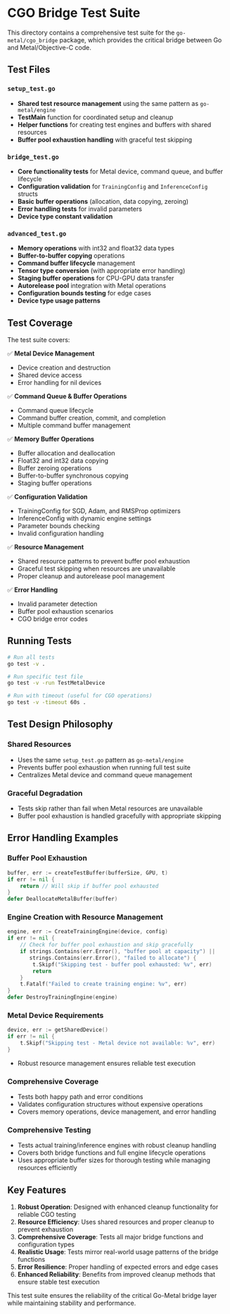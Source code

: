 # CGO Bridge Test Suite

This directory contains a comprehensive test suite for the `go-metal/cgo_bridge` package, which provides the critical bridge between Go and Metal/Objective-C code.

## Test Files

### `setup_test.go`
- **Shared test resource management** using the same pattern as `go-metal/engine`
- **TestMain** function for coordinated setup and cleanup
- **Helper functions** for creating test engines and buffers with shared resources
- **Buffer pool exhaustion handling** with graceful test skipping

### `bridge_test.go` 
- **Core functionality tests** for Metal device, command queue, and buffer lifecycle
- **Configuration validation** for `TrainingConfig` and `InferenceConfig` structs
- **Basic buffer operations** (allocation, data copying, zeroing)
- **Error handling tests** for invalid parameters
- **Device type constant validation**

### `advanced_test.go`
- **Memory operations** with int32 and float32 data types  
- **Buffer-to-buffer copying** operations
- **Command buffer lifecycle** management
- **Tensor type conversion** (with appropriate error handling)
- **Staging buffer operations** for CPU-GPU data transfer
- **Autorelease pool** integration with Metal operations
- **Configuration bounds testing** for edge cases
- **Device type usage patterns**

## Test Coverage

The test suite covers:

✅ **Metal Device Management**
- Device creation and destruction
- Shared device access
- Error handling for nil devices

✅ **Command Queue & Buffer Operations**  
- Command queue lifecycle
- Command buffer creation, commit, and completion
- Multiple command buffer management

✅ **Memory Buffer Operations**
- Buffer allocation and deallocation 
- Float32 and int32 data copying
- Buffer zeroing operations
- Buffer-to-buffer synchronous copying
- Staging buffer operations

✅ **Configuration Validation**
- TrainingConfig for SGD, Adam, and RMSProp optimizers
- InferenceConfig with dynamic engine settings
- Parameter bounds checking
- Invalid configuration handling

✅ **Resource Management**
- Shared resource patterns to prevent buffer pool exhaustion
- Graceful test skipping when resources are unavailable
- Proper cleanup and autorelease pool management

✅ **Error Handling**
- Invalid parameter detection
- Buffer pool exhaustion scenarios
- CGO bridge error codes

## Running Tests

```bash
# Run all tests
go test -v .

# Run specific test file
go test -v -run TestMetalDevice

# Run with timeout (useful for CGO operations)
go test -v -timeout 60s .
```

## Test Design Philosophy

### Shared Resources
- Uses the same `setup_test.go` pattern as `go-metal/engine`
- Prevents buffer pool exhaustion when running full test suite
- Centralizes Metal device and command queue management

### Graceful Degradation
- Tests skip rather than fail when Metal resources are unavailable
- Buffer pool exhaustion is handled gracefully with appropriate skipping

## Error Handling Examples

### Buffer Pool Exhaustion
```go
buffer, err := createTestBuffer(bufferSize, GPU, t)
if err != nil {
    return // Will skip if buffer pool exhausted
}
defer DeallocateMetalBuffer(buffer)
```

### Engine Creation with Resource Management
```go
engine, err := CreateTrainingEngine(device, config)
if err != nil {
    // Check for buffer pool exhaustion and skip gracefully
    if strings.Contains(err.Error(), "buffer pool at capacity") || 
       strings.Contains(err.Error(), "failed to allocate") {
        t.Skipf("Skipping test - buffer pool exhausted: %v", err)
        return
    }
    t.Fatalf("Failed to create training engine: %v", err)
}
defer DestroyTrainingEngine(engine)
```

### Metal Device Requirements
```go
device, err := getSharedDevice()
if err != nil {
    t.Skipf("Skipping test - Metal device not available: %v", err)
}
```
- Robust resource management ensures reliable test execution

### Comprehensive Coverage
- Tests both happy path and error conditions
- Validates configuration structures without expensive operations
- Covers memory operations, device management, and error handling

### Comprehensive Testing
- Tests actual training/inference engines with robust cleanup handling
- Covers both bridge functions and full engine lifecycle operations
- Uses appropriate buffer sizes for thorough testing while managing resources efficiently

## Key Features

1. **Robust Operation**: Designed with enhanced cleanup functionality for reliable CGO testing
2. **Resource Efficiency**: Uses shared resources and proper cleanup to prevent exhaustion
3. **Comprehensive Coverage**: Tests all major bridge functions and configuration types
4. **Realistic Usage**: Tests mirror real-world usage patterns of the bridge functions
5. **Error Resilience**: Proper handling of expected errors and edge cases
6. **Enhanced Reliability**: Benefits from improved cleanup methods that ensure stable test execution

This test suite ensures the reliability of the critical Go-Metal bridge layer while maintaining stability and performance.